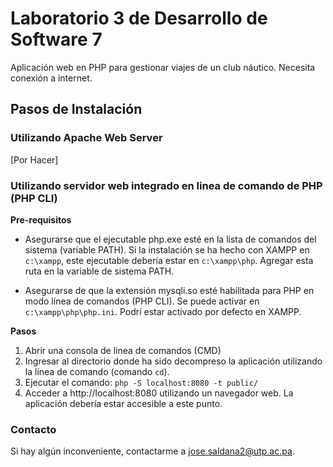 # Laboratorio 3 de Desarrollo de Software 7
Aplicaci&oacute;n web en PHP para gestionar viajes de un club n&aacute;utico. Necesita conexi&oacute;n a internet.

## Pasos de Instalaci&oacute;n

### Utilizando Apache Web Server
[Por Hacer]

### Utilizando servidor web integrado en linea de comando de PHP (PHP CLI)
**Pre-requisitos**

- Asegurarse que el ejecutable php.exe est&eacute; en la lista de comandos del sistema (variable PATH). Si la instalaci&oacute;n se ha hecho con XAMPP en `c:\xampp`, este ejecutable deber&iacute;a estar en `c:\xampp\php`. Agregar esta ruta en la variable de sistema PATH. 

- Asegurarse de que la extensi&oacute;n mysqli.so est&eacute; habilitada para PHP en modo l&iacute;nea de comandos (PHP CLI). Se puede activar en `c:\xampp\php\php.ini`. Podr&iacute; estar activado por defecto en XAMPP.

**Pasos**
1. Abrir una consola de linea de comandos (CMD)
2. Ingresar al directorio donde ha sido decompreso la aplicaci&oacute;n utilizando la l&iacute;nea de comando (comando `cd`).
3. Ejecutar el comando: `php -S localhost:8080 -t public/`
4. Acceder a http://localhost:8080 utilizando un navegador web.  La aplicaci&oacute;n deber&iacute;a estar accesible a este punto.

### Contacto
Si hay alg&uacute;n inconveniente, contactarme a jose.saldana2@utp.ac.pa.